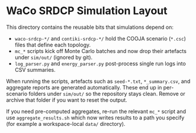 # WaCo SRDCP Simulation Layout

This directory contains the reusable bits that simulations depend on:

- `waco-srdcp-*/` and `contiki-srdcp-*/` hold the COOJA scenario (`*.csc`) files that define each topology.
- `mc_*` scripts kick off Monte Carlo batches and now drop their artefacts under `sim/out/` (ignored by git).
- `log_parser.py` and `energy_parser.py` post-process single run logs into CSV summaries.

When running the scripts, artefacts such as `seed-*.txt`, `*_summary.csv`, and aggregate reports are generated automatically. These end up in per-scenario folders under `sim/out/` so the repository stays clean. Remove or archive that folder if you want to reset the output.

If you need pre-computed aggregates, re-run the relevant `mc_*` script and use `aggregate_results.sh` which now writes results to a path you specify (for example a workspace-local `data/` directory).
